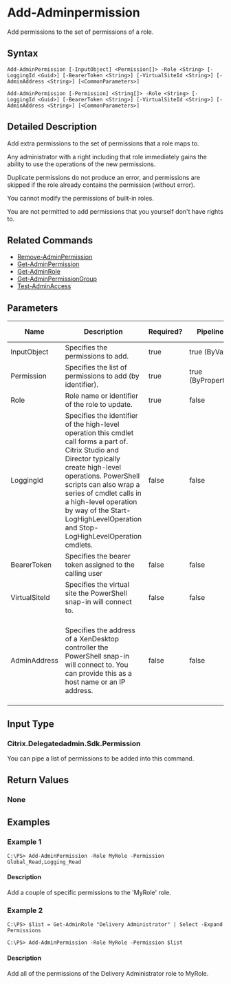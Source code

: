 ﻿
# Add-Adminpermission
Add permissions to the set of permissions of a role.
## Syntax
```
Add-AdminPermission [-InputObject] <Permission[]> -Role <String> [-LoggingId <Guid>] [-BearerToken <String>] [-VirtualSiteId <String>] [-AdminAddress <String>] [<CommonParameters>]

Add-AdminPermission [-Permission] <String[]> -Role <String> [-LoggingId <Guid>] [-BearerToken <String>] [-VirtualSiteId <String>] [-AdminAddress <String>] [<CommonParameters>]
```
## Detailed Description
Add extra permissions to the set of permissions that a role maps to.

Any administrator with a right including that role immediately gains the ability to use the operations of the new permissions.

Duplicate permissions do not produce an error, and permissions are skipped if the role already contains the permission (without error).

You cannot modify the permissions of built-in roles.

You are not permitted to add permissions that you yourself don't have rights to.


## Related Commands

* [Remove-AdminPermission](./Remove-AdminPermission/)
* [Get-AdminPermission](./Get-AdminPermission/)
* [Get-AdminRole](./Get-AdminRole/)
* [Get-AdminPermissionGroup](./Get-AdminPermissionGroup/)
* [Test-AdminAccess](./Test-AdminAccess/)
## Parameters
| Name   | Description | Required? | Pipeline Input | Default Value |
| --- | --- | --- | --- | --- |
| InputObject | Specifies the permissions to add. | true | true (ByValue) |  |
| Permission | Specifies the list of permissions to add (by identifier). | true | true (ByPropertyName) |  |
| Role | Role name or identifier of the role to update. | true | false |  |
| LoggingId | Specifies the identifier of the high-level operation this cmdlet call forms a part of. Citrix Studio and Director typically create high-level operations. PowerShell scripts can also wrap a series of cmdlet calls in a high-level operation by way of the Start-LogHighLevelOperation and Stop-LogHighLevelOperation cmdlets. | false | false |  |
| BearerToken | Specifies the bearer token assigned to the calling user | false | false |  |
| VirtualSiteId | Specifies the virtual site the PowerShell snap-in will connect to. | false | false |  |
| AdminAddress | Specifies the address of a XenDesktop controller the PowerShell snap-in will connect to. You can provide this as a host name or an IP address. | false | false | Localhost. Once a value is provided by any cmdlet, this value becomes the default. |

## Input Type

### Citrix.Delegatedadmin.Sdk.Permission
You can pipe a list of permissions to be added into this command.
## Return Values

### None

## Examples

### Example 1
```
C:\PS> Add-AdminPermission -Role MyRole -Permission Global_Read,Logging_Read
```
#### Description
Add a couple of specific permissions to the 'MyRole' role.
### Example 2
```
C:\PS> $list = Get-AdminRole "Delivery Administrator" | Select -Expand Permissions

C:\PS> Add-AdminPermission -Role MyRole -Permission $list
```
#### Description
Add all of the permissions of the Delivery Administrator role to MyRole.
